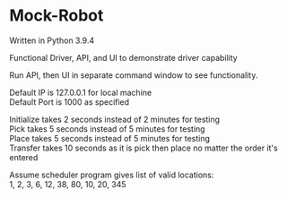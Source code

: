 # Mock-Robot
Written in Python 3.9.4

Functional Driver, API, and UI to demonstrate driver capability

Run API, then UI in separate command window to see functionality.

Default IP is 127.0.0.1 for local machine\
Default Port is 1000 as specified

Initialize takes 2 seconds instead of 2 minutes for testing\
Pick takes 5 seconds instead of 5 minutes for testing\
Place takes 5 seconds instead of 5 minutes for testing\
Transfer takes 10 seconds as it is pick then place no matter the order it's entered

Assume scheduler program gives list of valid locations:\
1, 2, 3, 6, 12, 38, 80, 10, 20, 345

